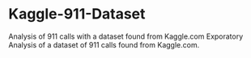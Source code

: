 # Kaggle-911-Dataset
Analysis of 911 calls with a dataset found from Kaggle.com
Exporatory Analysis of a dataset of 911 calls found from Kaggle.com.
